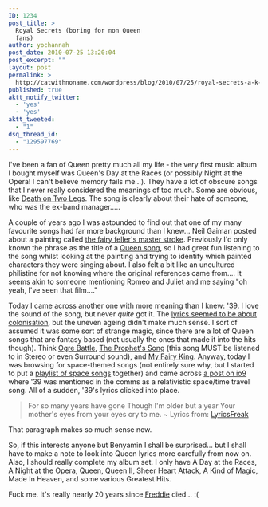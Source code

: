 ```yaml
---
ID: 1234
post_title: >
  Royal Secrets (boring for non Queen
  fans)
author: yochannah
post_date: 2010-07-25 13:20:04
post_excerpt: ""
layout: post
permalink: >
  http://catwithnoname.com/wordpress/blog/2010/07/25/royal-secrets-a-k-a-probably-boring-for-non-queen-fans/
published: true
aktt_notify_twitter:
  - 'yes'
  - 'yes'
aktt_tweeted:
  - "1"
dsq_thread_id:
  - "129597769"
---
```

I've been a fan of Queen pretty much all my life - the very first music album I bought myself was Queen's Day at the Races (or possibly Night at the Opera! I can't believe memory fails me...). They have a lot of obscure songs that I never really considered the meanings of too much. Some are obvious, like <a href="http://en.wikipedia.org/wiki/A_Night_at_the_Opera_(Queen_album)#Death_on_Two_Legs_.28Dedicated_to....29">Death on Two Legs</a>. The song is clearly about their hate of someone, who was the ex-band manager.....

A couple of years ago I was astounded to find out that one of my many favourite songs had far more background than I knew... Neil Gaiman posted about a painting called <a href="http://journal.neilgaiman.com/2008/04/fairy-fellers-master-stroke.html">the fairy feller's master stroke</a>. Previously I'd only known the phrase as the title of a <a href="http://listen.grooveshark.com/#/s/The+Fairy+Feller+s+Master+Stroke/19MUQy">Queen song</a>, so I had great fun listening to the song whilst looking at the painting and trying to identify which painted characters they were singing about. I also felt a bit like an uncultured philistine for not knowing where the original references came from.... It seems akin to someone mentioning Romeo and Juliet and me saying "oh yeah, I've seen that film...." 

Today I came across another one with more meaning than I knew: <a href="http://listen.grooveshark.com/#/s/+39/1VDbjA">'39</a>. I love the sound of the song, but never *quite* got it. The <a href="http://www.lyricsfreak.com/q/queen/39_20112598.html">lyrics seemed to be about colonisation</a>, but the uneven ageing didn't make much sense. I sort of assumed it was some sort of strange magic, since there are a lot of Queen songs that are fantasy based (not usually the ones that made it into the hits though).  Think <a href="http://en.wikipedia.org/wiki/Queen_II#Ogre_Battle">Ogre Battle</a>, <a href="http://en.wikipedia.org/wiki/A_Night_at_the_Opera_(Queen_album)#The_Prophet.27s_Song">The Prophet's Song</a> (this song MUST be listened to in Stereo or even Surround sound), and <a href="http://en.wikipedia.org/wiki/Queen_(album)#.22My_Fairy_King.22">My Fairy King</a>. Anyway, today I was browsing for space-themed songs (not entirely sure why, but I started to put a <a href="http://listen.grooveshark.com/#/playlist/Space/32643158">playlist of space songs</a> together) and came across <a href="http://io9.com/5546948/7-great-space+themed-songs-for-your-next-introspective-montage">a post on io9</a> where '39 was mentioned in the comms as a relativistic space/time travel song. All of a sudden, '39's lyrics clicked into place. 
<blockquote>
For so many years have gone 
Though I'm older but a year 
Your mother's eyes from your eyes cry to me.
~ Lyrics from: <a href="http://www.lyricsfreak.com/q/queen/39_20112598.html">LyricsFreak</a>
</blockquote>

That paragraph makes so much sense now.

So, if this interests anyone but Benyamin I shall be surprised... but I shall have to make a note to look into Queen lyrics more carefully from now on. Also, I should really complete my album set. I only have A Day at the Races, A Night at the Opera, Queen, Queen II, Sheer Heart Attack, A Kind of Magic, Made In Heaven, and some various Greatest Hits. 

Fuck me. It's really nearly 20 years since <a href="http://en.wikipedia.org/wiki/Freddie_Mercury">Freddie</a> died... :(
